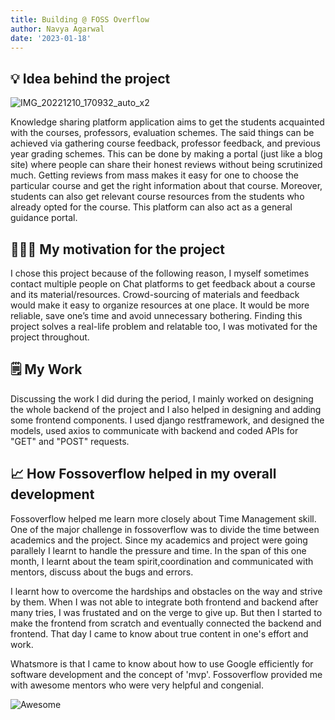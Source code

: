 ```yaml
---
title: Building @ FOSS Overflow
author: Navya Agarwal
date: '2023-01-18'
---
```


## 💡 Idea behind the project

![IMG_20221210_170932_auto_x2](https://user-images.githubusercontent.com/82928853/213001317-b15f43e0-5557-45f1-90dd-6e7f20c99a91.jpg)

Knowledge sharing platform application aims to get the students acquainted with the courses, professors, evaluation schemes. The said things can be achieved via gathering course feedback, professor feedback, and previous year grading schemes. This can be done by making a portal (just like a blog site) where people can share their honest reviews without being scrutinized much. Getting reviews from mass makes it easy for one to choose the particular course and get the right information about that course. Moreover, students can also get relevant course resources from the students who already opted for the course. This platform can also act as a general guidance portal.

## 👩🏻‍💻 My motivation for the project

I chose this project because of the following reason, I myself sometimes contact multiple people on Chat platforms to get feedback about a course and its material/resources. Crowd-sourcing of materials and feedback would make it easy to organize resources at one place. It would be more reliable, save one’s time and avoid unnecessary bothering. Finding this project solves a real-life problem and relatable too, I was motivated for the project throughout.

## 🗒 My Work

Discussing the work I did during the period, I mainly worked on designing the whole backend of the project and I also helped in designing and adding some frontend components. I used django restframework, and designed the models, used axios to communicate with backend and coded APIs for "GET" and "POST" requests. <br>

## 📈 How Fossoverflow helped in my overall development

Fossoverflow helped me learn more closely about Time Management skill. One of the major challenge in fossoverflow was to divide the time between academics and the project. Since my academics and project were going parallely I learnt to handle the pressure and time. In the span of this one month, I learnt about the team spirit,coordination and communicated with mentors, discuss about the bugs and errors.<br>

I learnt how to overcome the hardships and obstacles on the way and strive by them. When I was not able to integrate both frontend and backend after many tries, I was frustated and on the verge to give up. But then I started to make the frontend from scratch and eventually connected the backend and frontend. That day I came to know about true content in one's effort and work.<br>

Whatsmore is that I came to know about how to use Google efficiently for software development and the concept of 'mvp'. Fossoverflow provided me with awesome mentors who were very helpful and congenial.

![Awesome](https://media.giphy.com/media/l0HlMlX4aKMk10hhe/giphy.gif)
